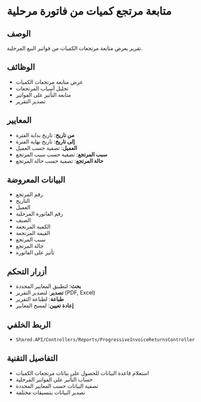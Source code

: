 # متابعة مرتجع كميات من فاتورة مرحلية

## الوصف
تقرير يعرض متابعة مرتجعات الكميات من فواتير البيع المرحلية.

## الوظائف
- عرض متابعة مرتجعات الكميات
- تحليل أسباب المرتجعات
- متابعة التأثير على الفواتير
- تصدير التقرير

## المعايير
- **من تاريخ**: تاريخ بداية الفترة
- **إلى تاريخ**: تاريخ نهاية الفترة
- **العميل**: تصفية حسب العميل
- **سبب المرتجع**: تصفية حسب سبب المرتجع
- **حالة المرتجع**: تصفية حسب حالة المرتجع

## البيانات المعروضة
- رقم المرتجع
- التاريخ
- العميل
- رقم الفاتورة المرحلية
- الصنف
- الكمية المرتجعة
- القيمة المرتجعة
- سبب المرتجع
- حالة المرتجع
- تأثير على الفاتورة

## أزرار التحكم
- **بحث**: لتطبيق المعايير المحددة
- **تصدير**: لتصدير التقرير (PDF, Excel)
- **طباعة**: لطباعة التقرير
- **إعادة تعيين**: لمسح المعايير

## الربط الخلفي
- `Shared.API/Controllers/Reports/ProgressiveInvoiceReturnsController`

## التفاصيل التقنية
- استعلام قاعدة البيانات للحصول على بيانات مرتجعات الكميات
- حساب التأثير على الفواتير المرحلية
- تصفية البيانات حسب المعايير المحددة
- تصدير البيانات بتنسيقات مختلفة
